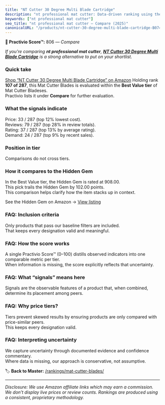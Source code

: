 ```yaml
---
title: "NT Cutter 30 Degree Multi Blade Cartridge"
description: "nt professional mat cutter: Data-driven ranking using the Practivio Score™. Positioned by quality, value, demand, findability, momentum."
keywords: ["nt professional mat cutter"]
seo_title: "nt professional mat cutter — Compare (2025)"
canonicalURL: "/products/nt-cutter-30-degree-multi-blade-cartridge-B074VLXB32/"
---
```


**🛒 Practivio Score™:** 806 — _Compare_


*If you're comparing **nt professional mat cutter**, **[NT Cutter 30 Degree Multi Blade Cartridge](https://www.amazon.com/dp/B074VLXB32?tag=practivio-20)** is a strong alternative to put on your shortlist.*
### Quick take
[Shop “NT Cutter 30 Degree Multi Blade Cartridge” on Amazon](https://www.amazon.com/dp/B074VLXB32?tag=practivio-20)
Holding rank **107 of 287**, this Mat Cutter Blades is evaluated within the **Best Value tier** of Mat Cutter Bladeses.  
Practivio lists it under **Compare** for further evaluation.

### What the signals indicate
Price: 33 / 287 (top 12% lowest cost).  
Reviews: 79 / 287 (top 28% in review totals).  
Rating: 37 / 287 (top 13% by average rating).  
Demand: 24 / 287 (top 9% by recent sales).

### Position in tier
Comparisons do not cross tiers.

### How it compares to the Hidden Gem
In the Best Value tier, the Hidden Gem is rated at 908.00.  
This pick trails the Hidden Gem by 102.00 points.  
This comparison helps clarify how the item stacks up in context.  

See the Hidden Gem on Amazon → [View listing](https://www.amazon.com/dp/B015W3AKDQ?tag=practivio-20)

### FAQ: Inclusion criteria
Only products that pass our baseline filters are included.  
That keeps every designation valid and meaningful.

### FAQ: How the score works
A single Practivio Score™ (0–100) distills observed indicators into one comparable metric per tier.  
When information is missing, the score explicitly reflects that uncertainty.

### FAQ: What “signals” means here
Signals are the observable features of a product that, when combined, determine its placement among peers.

### FAQ: Why price tiers?
Tiers prevent skewed results by ensuring products are only compared with price-similar peers.  
This keeps every designation valid.

### FAQ: Interpreting uncertainty
We capture uncertainty through documented evidence and confidence commentary.  
Where data is missing, our approach is conservative, not assumptive.

<!-- Missing template for Compare/CompareWithinPriceClass -->


🏷️ **Back to Master:** [/rankings/mat-cutter-blades/](/rankings/mat-cutter-blades/)

---
_Disclosure: We use Amazon affiliate links which may earn a commission. We don’t display live prices or review counts. Rankings are produced using a consistent, proprietary methodology._
